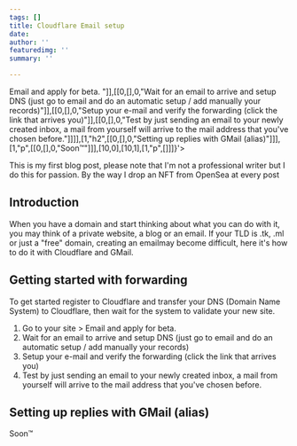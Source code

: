 ```yaml
---
tags: []
title: Cloudflare Email setup
date: 
author: ''
featuredimg: ''
summary: ''

---
```

Email and apply for beta. "\]\],\[\[0,\[\],0,"Wait for an email to arrive and setup DNS (just go to email and do an automatic setup / add manually your records)"\]\],\[\[0,\[\],0,"Setup your e-mail and verify the forwarding (click the link that arrives you)"\]\],\[\[0,\[\],0,"Test by just sending an email to your newly created inbox, a mail from yourself will arrive to the mail address that you've chosen before."\]\]\]\],\[1,"h2",\[\[0,\[\],0,"Setting up replies with GMail (alias)"\]\]\],\[1,"p",\[\[0,\[\],0,"Soon™️"\]\]\],\[10,0\],\[10,1\],\[1,"p",\[\]\]\]}'>

This is my first blog post, please note that I'm not a professional writer but I do this for passion. By the way I drop an NFT from OpenSea at every post

## Introduction

When you have a domain and start thinking about what you can do with it, you may think of a private website, a blog or an email. If your TLD is .tk, .ml or just a "free" domain, creating an emailmay become difficult, here it's how to do it with Cloudflare and GMail.

## Getting started with forwarding

To get started register to Cloudflare and transfer your DNS (Domain Name System) to Cloudflare, then wait for the system to validate your new site.

1. Go to your site > Email and apply for beta.
2. Wait for an email to arrive and setup DNS (just go to email and do an automatic setup / add manually your records)
3. Setup your e-mail and verify the forwarding (click the link that arrives you)
4. Test by just sending an email to your newly created inbox, a mail from yourself will arrive to the mail address that you've chosen before.

## Setting up replies with GMail (alias)

Soon™️